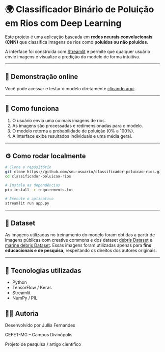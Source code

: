# 🌍 Classificador Binário de Poluição em Rios com Deep Learning

Este projeto é uma aplicação baseada em **redes neurais convolucionais (CNN)** que classifica imagens de rios como **poluídos ou não poluídos**.

A interface foi construída com [Streamlit](https://streamlit.io/) e permite que qualquer usuário envie imagens e visualize a predição do modelo de forma intuitiva.

---

## 🧪 Demonstração online

Você pode acessar e testar o modelo diretamente [clicando aqui](https://seu-link-no-streamlit.streamlit.app).

---

## 📸 Como funciona

1. O usuário envia uma ou mais imagens de rios.
2. As imagens são processadas e redimensionadas para o modelo.
3. O modelo retorna a probabilidade de poluição (0% a 100%).
4. A interface exibe resultados individuais e uma média geral.

---

## ⚙️ Como rodar localmente

```bash
# Clone o repositório
git clone https://github.com/seu-usuario/classificador-poluicao-rios.git
cd classificador-poluicao-rios

# Instale as dependências
pip install -r requirements.txt

# Execute o aplicativo
streamlit run app.py
```

---

## 📂 Dataset

As imagens utilizadas no treinamento do modelo foram obtidas a partir de imagens públicas com creative commons e dos dataset [debris Dataset](https://universe.roboflow.com/debris-qtddn/debris-ikfey) e [marine debris Dataset](https://universe.roboflow.com/marine-debris/marine-debris-i2ge3).
Essas imagens foram utilizadas apenas para **fins educacionais e de pesquisa**, respeitando os direitos dos autores originais.

---

## 🧪 Tecnologias utilizadas

- Python
- TensorFlow / Keras
- Streamlit
- NumPy / PIL

## 👩‍💻 Autoria

Desenvolvido por Jullia Fernandes

CEFET-MG – Campus Divinópolis

Projeto de pesquisa / artigo científico

